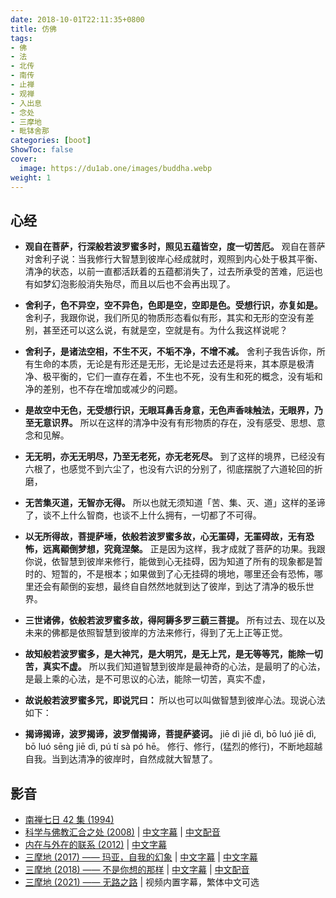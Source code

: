 ```yaml
---
date: 2018-10-01T22:11:35+0800
title: 仿佛
tags:
- 佛
- 法
- 北传
- 南传
- 止禅
- 观禅
- 入出息
- 念处
- 三摩地
- 毗钵舍那
categories: [boot]
ShowToc: false
cover:
  image: https://du1ab.one/images/buddha.webp
weight: 1
---
```


## 心经

- **观自在菩萨，行深般若波罗蜜多时，照见五蕴皆空，度一切苦厄。**
  观自在菩萨对舍利子说：当我修行大智慧到彼岸心经成就时，观照到内心处于极其平衡、清净的状态，以前一直都活跃着的五蕴都消失了，过去所承受的苦难，厄运也有如梦幻泡影般消失殆尽，而且以后也不会再出现了。

- **舍利子，色不异空，空不异色，色即是空，空即是色。受想行识，亦复如是。**
  舍利子，我跟你说，我们所见的物质形态看似有形，其实和无形的空没有差别，甚至还可以这么说，有就是空，空就是有。为什么我这样说呢？

- **舍利子，是诸法空相，不生不灭，不垢不净，不增不减。**
  舍利子我告诉你，所有生命的本质，无论是有形还是无形，无论是过去还是将来，其本原是极清净、极平衡的，它们一直存在着，不生也不死，没有生和死的概念，没有垢和净的差别，也不存在增加或减少的问题。

- **是故空中无色，无受想行识，无眼耳鼻舌身意，无色声香味触法，无眼界，乃至无意识界。**
  所以在这样的清净中没有有形物质的存在，没有感受、思想、意念和见解。

- **无无明，亦无无明尽，乃至无老死，亦无老死尽。**
  到了这样的境界，已经没有六根了，也感觉不到六尘了，也没有六识的分别了，彻底摆脱了六道轮回的折磨，

- **无苦集灭道，无智亦无得。**
  所以也就无须知道「苦、集、灭、道」这样的圣谛了，谈不上什么智商，也谈不上什么拥有，一切都了不可得。

- **以无所得故，菩提萨埵，依般若波罗蜜多故，心无罣碍，无罣碍故，无有恐怖，远离顚倒梦想，究竟涅槃。**
  正是因为这样，我才成就了菩萨的功果。我跟你说，依智慧到彼岸来修行，能做到心无挂碍，因为知道了所有的现象都是暂时的、短暂的，不是根本；如果做到了心无挂碍的境地，哪里还会有恐怖，哪里还会有颠倒的妄想，最终自自然然地就到达了彼岸，到达了清净的极乐世界。

- **三世诸佛，依般若波罗蜜多故，得阿耨多罗三藐三菩提。**
  所有过去、现在以及未来的佛都是依照智慧到彼岸的方法来修行，得到了无上正等正觉。

- **故知般若波罗蜜多，是大神咒，是大明咒，是无上咒，是无等等咒，能除一切苦，真实不虚。**
  所以我们知道智慧到彼岸是最神奇的心法，是最明了的心法，是最上乘的心法，是不可思议的心法，能除一切苦，真实不虚，

- **故说般若波罗蜜多咒，即说咒曰：**
  所以也可以叫做智慧到彼岸心法。现说心法如下：

- **揭谛揭谛，波罗揭谛，波罗僧揭谛，菩提萨婆诃。**
  jiē dì jiē dì, bō luó jiē dì, bō luó sēng jiē dì, pú tí sà pó hē。
  修行、修行，(猛烈的修行)，不断地超越自我。当到达清净的彼岸时，自然成就大智慧了。

## 影音

- [南禅七日 42 集 (1994)][11]
- [科学与佛教汇合之处 (2008)][21]  | [中文字幕][22] | [中文配音][23]
- [内在与外在的联系 (2012)][31] | [中文字幕][32]
- [三摩地 (2017) —— 玛亚，自我的幻象][41] | [中文字幕][42] | [中文字幕][43]
- [三摩地 (2018) —— 不是你想的那样][51] | [中文字幕][52] | [中文配音][53]
- [三摩地 (2021) —— 无路之路][61] | 视频内置字幕，繁体中文可选

[11]: https://my.tv.sohu.com/pl/9144617/index.shtml
[21]: https://www.youtube.com/watch?v=WMeX_7t5h2k
[22]: https://v.qq.com/x/page/n031181cxrx.html
[23]: https://v.qq.com/x/page/e0623rmx3rn.html
[31]: https://youtu.be/1Mbs0gjksAI
[32]: https://www.bilibili.com/video/BV1j5411b7AJ
[41]: https://www.youtube.com/watch?v=Bw9zSMsKcwk
[42]: https://www.nunuyy1.top/dianying/64937.html
[43]: https://www.dandanzan.top/dianying/64937.html
[51]: https://www.youtube.com/watch?v=AQL6qcGqQ0Y
[52]: https://www.nunuyy1.top/dianying/64935.html
[53]: https://awakentheworld.com/cn/film/san-mo-de-di-2-bufen-bushi-n-xing-di-nayang/
[61]: https://awakentheworld.com/film/samadhi-film-part-3-the-pathless-path/

